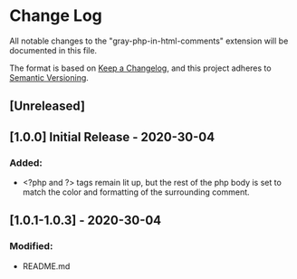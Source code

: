 # Change Log

All notable changes to the "gray-php-in-html-comments" extension will be documented in this file.

The format is based on [Keep a Changelog](https://keepachangelog.com/en/1.0.0/),
and this project adheres to [Semantic Versioning](https://semver.org/spec/v2.0.0.html).

## [Unreleased]

## [1.0.0] Initial Release - 2020-30-04
### Added:
- \<?php and \?> tags remain lit up, but the rest of the php body is set to match the color and formatting of the surrounding comment.

## [1.0.1-1.0.3] - 2020-30-04
### Modified:
- README.md